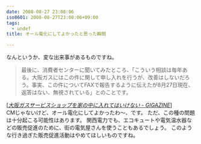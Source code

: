 ```yaml
---
date: 2008-08-27 23:08:06
iso8601: 2008-08-27T23:08:06+09:00
tags:
  - undef
title: オール電化にしてよかったと思った瞬間

---
```


なんというか、変な出来事があるものですね。
<blockquote cite="http://gigazine.net/index.php?/news/comments/20080827_osaka_gas_service/" title="大阪ガスサービスショップを家の中に入れてはいけない - GIGAZINE" class="blockquote"><p>最後に、消費者センターに聞いてみたところ、「こういう相談は毎年ある。大阪ガスにはこの件に関して申し入れを行うが、改善はしないだろう。事実、この件についてFAXで報告するように伝えたが8月27日現在、返答はない、無視されている」とのことです。</p></blockquote><div class="cite">[<cite><a href="http://gigazine.net/news/20080827_osaka_gas_service/">大阪ガスサービスショップを家の中に入れてはいけない - GIGAZINE</a></cite>]</div>
CMじゃないけど、オール電化にしてよかったわ～、です。
ただ、この種の問題は十分起こる可能性はあります。
関西電力でも、エコキュートや電気温水器などの販売促進のために、街の電気屋さんを使うこともあるでしょう。
このような行き過ぎた販売促進活動はやめてほしいものですね。
    	